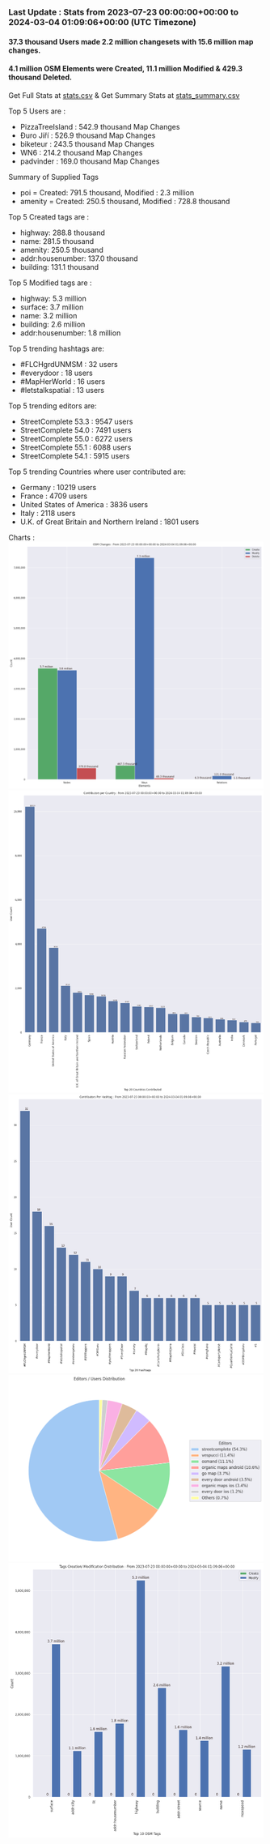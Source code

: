 ### Last Update : Stats from 2023-07-23 00:00:00+00:00 to 2024-03-04 01:09:06+00:00 (UTC Timezone)

#### 37.3 thousand Users made 2.2 million changesets with 15.6 million map changes.
#### 4.1 million OSM Elements were Created, 11.1 million Modified & 429.3 thousand Deleted.
Get Full Stats at [stats.csv](/stats/fieldmappers/Weekly/stats.csv)
 & Get Summary Stats at [stats_summary.csv](/stats/fieldmappers/Weekly/stats_summary.csv)

Top 5 Users are : 
- PizzaTreeIsland : 542.9 thousand Map Changes
- Đuro Jiří : 526.9 thousand Map Changes
- biketeur : 243.5 thousand Map Changes
- WN6 : 214.2 thousand Map Changes
- padvinder : 169.0 thousand Map Changes

Summary of Supplied Tags
- poi = Created: 791.5 thousand, Modified : 2.3 million
- amenity = Created: 250.5 thousand, Modified : 728.8 thousand


Top 5 Created tags are :
- highway: 288.8 thousand
- name: 281.5 thousand
- amenity: 250.5 thousand
- addr:housenumber: 137.0 thousand
- building: 131.1 thousand


Top 5 Modified tags are :
- highway: 5.3 million
- surface: 3.7 million
- name: 3.2 million
- building: 2.6 million
- addr:housenumber: 1.8 million


Top 5 trending hashtags are:
- #FLCHgrdUNMSM : 32 users
- #everydoor : 18 users
- #MapHerWorld : 16 users
- #letstalkspatial : 13 users


Top 5 trending editors are:
- StreetComplete 53.3 : 9547 users
- StreetComplete 54.0 : 7491 users
- StreetComplete 55.0 : 6272 users
- StreetComplete 55.1 : 6088 users
- StreetComplete 54.1 : 5915 users


Top 5 trending Countries where user contributed are:
- Germany : 10219 users
- France : 4709 users
- United States of America : 3836 users
- Italy : 2118 users
- U.K. of Great Britain and Northern Ireland : 1801 users


 Charts : 
![Alt text](./stats_osm_changes.png) 
![Alt text](./stats_users_per_country.png) 
![Alt text](./stats_users_per_hashtag.png) 
![Alt text](./stats_editors_pie_chart.png) 
![Alt text](./stats_tags.png) 
